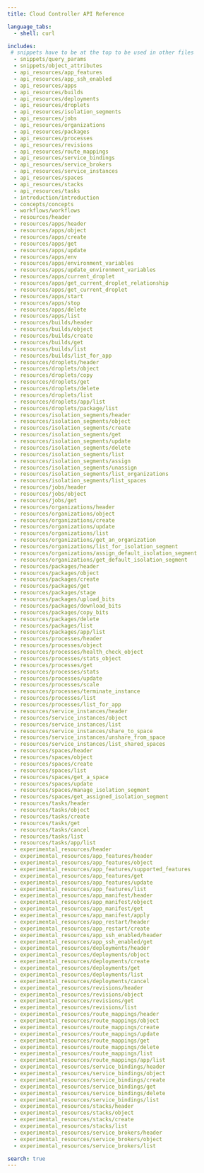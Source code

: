 ```yaml
---
title: Cloud Controller API Reference

language_tabs:
  - shell: curl

includes:
 # snippets have to be at the top to be used in other files
  - snippets/query_params
  - snippets/object_attributes
  - api_resources/app_features
  - api_resources/app_ssh_enabled
  - api_resources/apps
  - api_resources/builds
  - api_resources/deployments
  - api_resources/droplets
  - api_resources/isolation_segments
  - api_resources/jobs
  - api_resources/organizations
  - api_resources/packages
  - api_resources/processes
  - api_resources/revisions
  - api_resources/route_mappings
  - api_resources/service_bindings
  - api_resources/service_brokers
  - api_resources/service_instances
  - api_resources/spaces
  - api_resources/stacks
  - api_resources/tasks
  - introduction/introduction
  - concepts/concepts
  - workflows/workflows
  - resources/header
  - resources/apps/header
  - resources/apps/object
  - resources/apps/create
  - resources/apps/get
  - resources/apps/update
  - resources/apps/env
  - resources/apps/environment_variables
  - resources/apps/update_environment_variables
  - resources/apps/current_droplet
  - resources/apps/get_current_droplet_relationship
  - resources/apps/get_current_droplet
  - resources/apps/start
  - resources/apps/stop
  - resources/apps/delete
  - resources/apps/list
  - resources/builds/header
  - resources/builds/object
  - resources/builds/create
  - resources/builds/get
  - resources/builds/list
  - resources/builds/list_for_app
  - resources/droplets/header
  - resources/droplets/object
  - resources/droplets/copy
  - resources/droplets/get
  - resources/droplets/delete
  - resources/droplets/list
  - resources/droplets/app/list
  - resources/droplets/package/list
  - resources/isolation_segments/header
  - resources/isolation_segments/object
  - resources/isolation_segments/create
  - resources/isolation_segments/get
  - resources/isolation_segments/update
  - resources/isolation_segments/delete
  - resources/isolation_segments/list
  - resources/isolation_segments/assign
  - resources/isolation_segments/unassign
  - resources/isolation_segments/list_organizations
  - resources/isolation_segments/list_spaces
  - resources/jobs/header
  - resources/jobs/object
  - resources/jobs/get
  - resources/organizations/header
  - resources/organizations/object
  - resources/organizations/create
  - resources/organizations/update
  - resources/organizations/list
  - resources/organizations/get_an_organization
  - resources/organizations/list_for_isolation_segment
  - resources/organizations/assign_default_isolation_segment
  - resources/organizations/get_default_isolation_segment
  - resources/packages/header
  - resources/packages/object
  - resources/packages/create
  - resources/packages/get
  - resources/packages/stage
  - resources/packages/upload_bits
  - resources/packages/download_bits
  - resources/packages/copy_bits
  - resources/packages/delete
  - resources/packages/list
  - resources/packages/app/list
  - resources/processes/header
  - resources/processes/object
  - resources/processes/health_check_object
  - resources/processes/stats_object
  - resources/processes/get
  - resources/processes/stats
  - resources/processes/update
  - resources/processes/scale
  - resources/processes/terminate_instance
  - resources/processes/list
  - resources/processes/list_for_app
  - resources/service_instances/header
  - resources/service_instances/object
  - resources/service_instances/list
  - resources/service_instances/share_to_space
  - resources/service_instances/unshare_from_space
  - resources/service_instances/list_shared_spaces
  - resources/spaces/header
  - resources/spaces/object
  - resources/spaces/create
  - resources/spaces/list
  - resources/spaces/get_a_space
  - resources/spaces/update
  - resources/spaces/manage_isolation_segment
  - resources/spaces/get_assigned_isolation_segment
  - resources/tasks/header
  - resources/tasks/object
  - resources/tasks/create
  - resources/tasks/get
  - resources/tasks/cancel
  - resources/tasks/list
  - resources/tasks/app/list
  - experimental_resources/header
  - experimental_resources/app_features/header
  - experimental_resources/app_features/object
  - experimental_resources/app_features/supported_features
  - experimental_resources/app_features/get
  - experimental_resources/app_features/update
  - experimental_resources/app_features/list
  - experimental_resources/app_manifest/header
  - experimental_resources/app_manifest/object
  - experimental_resources/app_manifest/get
  - experimental_resources/app_manifest/apply
  - experimental_resources/app_restart/header
  - experimental_resources/app_restart/create
  - experimental_resources/app_ssh_enabled/header
  - experimental_resources/app_ssh_enabled/get
  - experimental_resources/deployments/header
  - experimental_resources/deployments/object
  - experimental_resources/deployments/create
  - experimental_resources/deployments/get
  - experimental_resources/deployments/list
  - experimental_resources/deployments/cancel
  - experimental_resources/revisions/header
  - experimental_resources/revisions/object
  - experimental_resources/revisions/get
  - experimental_resources/revisions/list
  - experimental_resources/route_mappings/header
  - experimental_resources/route_mappings/object
  - experimental_resources/route_mappings/create
  - experimental_resources/route_mappings/update
  - experimental_resources/route_mappings/get
  - experimental_resources/route_mappings/delete
  - experimental_resources/route_mappings/list
  - experimental_resources/route_mappings/app/list
  - experimental_resources/service_bindings/header
  - experimental_resources/service_bindings/object
  - experimental_resources/service_bindings/create
  - experimental_resources/service_bindings/get
  - experimental_resources/service_bindings/delete
  - experimental_resources/service_bindings/list
  - experimental_resources/stacks/header
  - experimental_resources/stacks/object
  - experimental_resources/stacks/create
  - experimental_resources/stacks/list
  - experimental_resources/service_brokers/header
  - experimental_resources/service_brokers/object
  - experimental_resources/service_brokers/list

search: true
---
```

